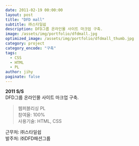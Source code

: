 ```yaml
---
date: 2011-02-19 00:00:00
layout: post
title: "DFD mall"
subtitle: ㈜스타일쉽
description: DFD그룹 온라인몰 사이트 마크업 구축.
image: /assets/img/portfolio/dfdmall.jpg
optimized_image: /assets/img/portfolio/dfdmall_thumb.jpg
category: project
category_encode: "구축"
tags:
  - CSS
  - HTML
  - PL
author: jihy
paginate: false
---
```


**2011 S/S** <br>
DFD그룹 온라인몰 사이트 마크업 구축.

> 웹퍼블리싱 PL <br>
참여율: 100% <br>
사용기술: HTML, CSS

근무처: ㈜스타일쉽 <br>
발주처: ㈜DFD패션그룹